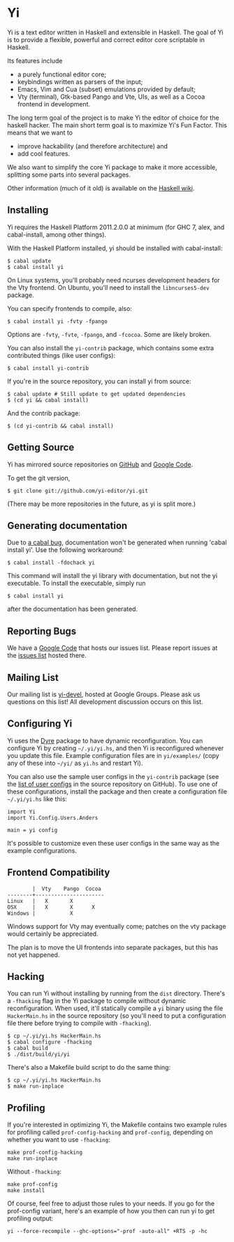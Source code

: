 # Yi

Yi is a text editor written in Haskell and extensible in Haskell. The goal of Yi is to provide a flexible, powerful and correct editor core scriptable in Haskell.

Its features include

* a purely functional editor core;
* keybindings written as parsers of the input;
* Emacs, Vim and Cua (subset) emulations provided by default;
* Vty (terminal), Gtk-based Pango and Vte, UIs, as well as a Cocoa frontend in development.

The long term goal of the project is to make Yi the editor of choice for the haskell hacker. The main short term goal is to maximize Yi's Fun Factor. This means that we want to

* improve hackability (and therefore architecture) and
* add cool features.

We also want to simplify the core Yi package to make it more accessible, splitting some parts into several packages.

Other information (much of it old) is available on the [Haskell wiki][haskellwiki].

## Installing

Yi requires the Haskell Platform 2011.2.0.0 at minimum (for GHC 7, alex, and cabal-install, among other things).

With the Haskell Platform installed, yi should be installed with cabal-install:

    $ cabal update
    $ cabal install yi

On Linux systems, you'll probably need ncurses development headers for the Vty frontend. On Ubuntu, you'll need to install the `libncurses5-dev` package.

You can specify frontends to compile, also:

    $ cabal install yi -fvty -fpango

Options are `-fvty`, `-fvte`, `-fpango`, and `-fcocoa`. Some are likely broken.

You can also install the `yi-contrib` package, which contains some extra contributed things (like user configs):

    $ cabal install yi-contrib

If you're in the source repository, you can install yi from source:

    $ cabal update # Still update to get updated dependencies
    $ (cd yi && cabal install)

And the contrib package:

    $ (cd yi-contrib && cabal install)

## Getting Source

Yi has mirrored source repositories on [GitHub][github] and [Google Code][googlecode].

To get the git version,

    $ git clone git://github.com/yi-editor/yi.git

(There may be more repositories in the future, as yi is split more.)

## Generating documentation

Due to [a cabal bug][cabal656], documentation won't be generated when running 'cabal install yi'. Use the following workaround:

    $ cabal install -fdochack yi

This command will install the yi library with documentation, but not the yi executable. To install the executable, simply run

    $ cabal install yi

after the documentation has been generated.

## Reporting Bugs

We have a [Google Code][googlecode] that hosts our issues list. Please report issues at the [issues list][issueslist] hosted there.

## Mailing List

Our mailing list is [yi-devel][], hosted at Google Groups. Please ask us questions on this list! All development discussion occurs on this list.

## Configuring Yi

Yi uses the [Dyre][dyre] package to have dynamic reconfiguration. You can configure Yi by creating `~/.yi/yi.hs`, and then Yi is reconfigured whenever you update this file. Example configuration files are in `yi/examples/` (copy any of these into `~/yi/` as `yi.hs` and restart Yi).

You can also use the sample user configs in the `yi-contrib` package (see the [list of user configs][userconfigs] in the source repository on GitHub). To use one of these configurations, install the package and then create a configuration file `~/.yi/yi.hs` like this:

    import Yi
    import Yi.Config.Users.Anders

    main = yi config

It's possible to customize even these user configs in the same way as the example configurations.

## Frontend Compatibility

            |  Vty    Pango  Cocoa
    --------+----------------------
    Linux   |   X       X
    OSX     |   X       X      X
    Windows |           X

Windows support for Vty may eventually come; patches on the vty package would certainly be appreciated.

The plan is to move the UI frontends into separate packages, but this has not yet happened.

## Hacking

You can run Yi without installing by running from the `dist` directory. There's a `-fhacking` flag in the Yi package to compile without dynamic reconfiguration. When used, it'll statically compile a `yi` binary using the file `HackerMain.hs` in the source repository (so you'll need to put a configuration file there before trying to compile with `-fhacking`).

    $ cp ~/.yi/yi.hs HackerMain.hs
    $ cabal configure -fhacking
    $ cabal build
    $ ./dist/build/yi/yi

There's also a Makefile build script to do the same thing:

    $ cp ~/.yi/yi.hs HackerMain.hs
    $ make run-inplace

## Profiling

If you're interested in optimizing Yi, the Makefile contains two example rules for profiling called `prof-config-hacking` and `prof-config`, depending on whether you want to use `-fhacking`:

    make prof-config-hacking
    make run-inplace

Without `-fhacking`:

    make prof-config
    make install

Of course, feel free to adjust those rules to your needs. If you go for the prof-config variant, here's an example of how you then can run yi to get profiling output:

    yi --force-recompile --ghc-options="-prof -auto-all" +RTS -p -hc

[haskellwiki]: http://haskell.org/haskellwiki/Yi
[github]: https://github.com/yi-editor/
[googlecode]: http://code.google.com/p/yi-editor/
[issueslist]: http://code.google.com/p/yi-editor/issues/list
[yi-devel]: http://groups.google.com/group/yi-devel
[dyre]: http://hackage.haskell.org/package/dyre
[userconfigs]: https://github.com/yi-editor/yi/tree/master/yi-contrib/src/Yi/Config/Users
[cabal656]: http://hackage.haskell.org/trac/hackage/ticket/656
